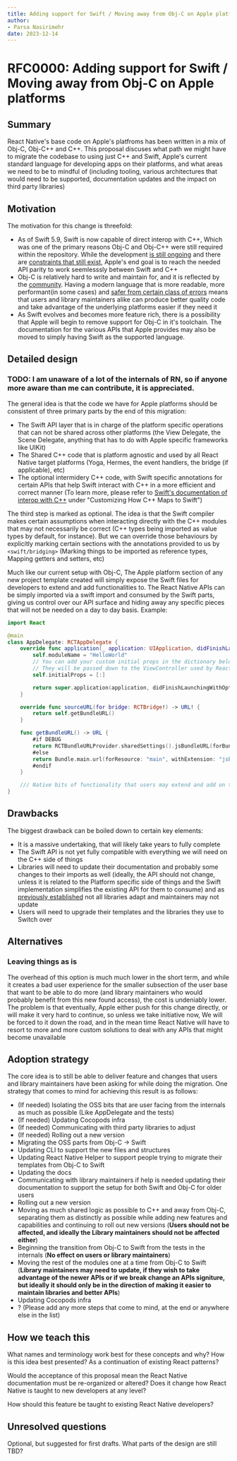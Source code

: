 ```yaml
---
title: Adding support for Swift / Moving away from Obj-C on Apple platforms
author:
- Parsa Nasirimehr
date: 2023-12-14
---
```


# RFC0000: Adding support for Swift / Moving away from Obj-C on Apple platforms

## Summary

React Native's base code on Apple's platfroms has been written in a mix of Obj-C, Obj-C++ and C++. This proposal discuses what path we might have to migrate the codebase to using just C++ and Swift, Apple's current standard language for developing apps on their platforms, and what areas we need to be to mindful of (including tooling, various architectures that would need to be supported, documentation updates and the impact on third party libraries)

## Motivation

The motivation for this change is threefold:
- As of Swift 5.9, Swift is now capable of direct interop with C++, Which was one of the primary reasons Obj-C and Obj-C++ were still required within the repository. While the development [is still ongoing](https://www.swift.org/documentation/cxx-interop/status/) and there are [constraints that still exist](https://github.com/apple/swift/issues/66159), Apple's end goal is to reach the needed API parity to work seemlesssly between Swift and C++
- Obj-C is relatively hard to write and maintain for, and it is reflected by the [community](https://github.com/react-native-community/discussions-and-proposals/issues/104). Having a modern language that is more readable, more performant(in some cases) and [safer from certain class of errors](https://developer.apple.com/swift/#safety) means that users and library maintainers alike can produce better quality code and take advantage of the underlying platforms easier if they need it
- As Swift evolves and becomes more feature rich, there is a possibility that Apple will begin to remove support for Obj-C in it's toolchain. The documentation for the various APIs that Apple provides may also be moved to simply having Swift as the supported language.


## Detailed design

### TODO: I am unaware of a lot of the internals of RN, so if anyone more aware than me can contribute, it is appreciated.

The general idea is that the code we have for Apple platforms should be consistent of three primary parts by the end of this migration:
- The Swift API layer that is in charge of the platform specific operations that can not be shared across other platforms (the View Delegate, the Scene Delegate, anything that has to do with Apple specific frameworks like UIKit)
- The Shared C++ code that is platform agnostic and used by all React Native target platforms (Yoga, Hermes, the event handlers, the bridge (if applicable), etc)
- The optional intermidery C++ code, with Swift specific annotations for certain APIs that help Swift interact with C++ in a more efficient and correct manner (To learn more, please refer to [Swift's documentation of interop with C++](https://www.swift.org/documentation/cxx-interop/#exposing-swift-apis-to-c) under "Customizing How C++ Maps to Swift")

The third step is marked as optional. The idea is that the Swift compiler makes certain assumptions when interacting directly with the C++ modules that may not necessarily be correct (C++ types being imported as value types by default, for instance). But we can override those behaviours by explicitly marking certain sections with the annotations provided to us by `<swift/bridging>` (Marking things to be imported as reference types, Mapping getters and setters, etc)

Much like our current setup with Obj-C, The Apple platform section of any new project template created will simply expose the Swift files for developers to extend and add functionalities to. The React Native APIs can be simply imported via a swift import and consumed by the Swift parts, giving us control over our API surface and hiding away any specific pieces that will not be needed on a day to day basis. Example:

```swift
import React

@main
class AppDelegate: RCTAppDelegate {
    override func application(_ application: UIApplication, didFinishLaunchingWithOptions launchOptions: [UIApplication.LaunchOptionsKey: Any]?) -> Bool {
        self.moduleName = "HelloWorld"
        // You can add your custom initial props in the dictionary below.
        // They will be passed down to the ViewController used by React Native.
        self.initialProps = [:]

        return super.application(application, didFinishLaunchingWithOptions: launchOptions)
    }

    override func sourceURL(for bridge: RCTBridge!) -> URL! {
        return self.getBundleURL()
    }

    func getBundleURL() -> URL {
        #if DEBUG
        return RCTBundleURLProvider.sharedSettings().jsBundleURL(forBundleRoot: "index")
        #else
        return Bundle.main.url(forResource: "main", withExtension: "jsbundle")!
        #endif
    }

    /// Native bits of functionality that users may extend and add on their own
}
```

## Drawbacks

The biggest drawback can be boiled down to certain key elements:
- It is a massive undertaking, that will likely take years to fully complete
- The Swift API is not yet fully compatible with everything we will need on the C++ side of things
- Libraries will need to update their documentation and probably some changes to their imports as well (ideally, the API should not change, unless it is related to the Platform specific side of things and the Swift implementation simplifies the existing API for them to consume) and as [previously established](https://github.com/react-native-community/discussions-and-proposals/issues/671) not all libraries adapt and maintainers may not update
- Users will need to upgrade their templates and the libraries they use to Switch over

## Alternatives

### Leaving things as is
The overhead of this option is much much lower in the short term, and while it creates a bad user experience for the smaller subsection of the user base that want to be able to do more (and library maintainers who would probably benefit from this new found access), the cost is undeniably lower. The problem is that eventually, Apple either push for this change directly, or will make it very hard to continue, so unless we take initiative now, We will be forced to it down the road, and in the mean time React Native will have to resort to more and more custom solutions to deal with any APIs that might become unavailable

## Adoption strategy

The core idea is to still be able to deliver feature and changes that users and library maintainers have been asking for while doing the migration. One strategy that comes to mind for achieving this result is as follows:
- (If needed) Isolating the OSS bits that are user facing from the internals as much as possible (Like AppDelegate and the tests)
- (If needed) Updating Cocopods infra
- (If needed) Communicating with third party libraries to adjust
- (If needed) Rolling out a new version
- Migrating the OSS parts from Obj-C -> Swift
- Updating CLI to support the new files and structures
- Updating React Native Helper to support people trying to migrate their templates from Obj-C to Swift
- Updating the docs
- Communicating with library maintainers if help is needed updating their documentation to support the setup for both Swift and Obj-C for older users
- Rolling out a new version
- Moving as much shared logic as possible to C++ and away from Obj-C, separating them as distinctly as possible while adding new features and capabilities and continuing to roll out new versions (**Users should not be affected, and ideally the Library maintainers should not be affected either**)
- Beginning the transition from Obj-C to Swift from the tests in the internals (**No effect on users or library maintainers**)
- Moving the rest of the modules one at a time from Obj-C to Swift (**Library maintainers may need to update, if they wish to take advantage of the newer APIs or if we break change an APIs signiture, but ideally it should only be in the direction of making it easier to maintain libraries and better APIs**)
- Updating Cocopods infra
- ? (Please add any more steps that come to mind, at the end or anywhere else in the list)

## How we teach this

What names and terminology work best for these concepts and why? How is this idea best presented? As a continuation of existing React patterns?

Would the acceptance of this proposal mean the React Native documentation must be re-organized or altered? Does it change how React Native is taught to new developers at any level?

How should this feature be taught to existing React Native developers?

## Unresolved questions

Optional, but suggested for first drafts. What parts of the design are still TBD?
